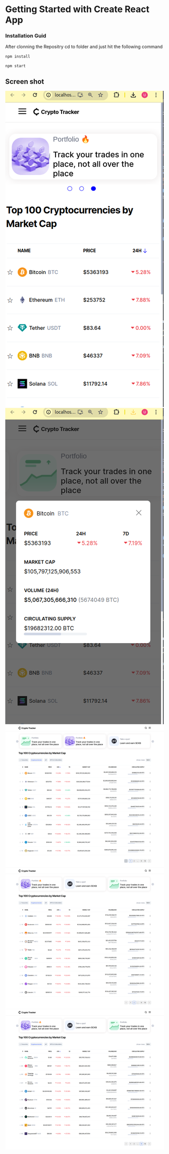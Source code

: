 # Getting Started with Create React App


### Installation Guid
After clonning the Repositry cd to folder and just hit the following command

```
npm install
```
```
npm start
```
## Screen shot
![welcome image](./public/redmeImages/mobile.png)
![welcome image](./public/redmeImages/popup_mobile.png)
![welcome image](./public/redmeImages/page_one.png)
![welcome image](./public/redmeImages/page_2.png)
![welcome image](./public/redmeImages/page_9.png)

